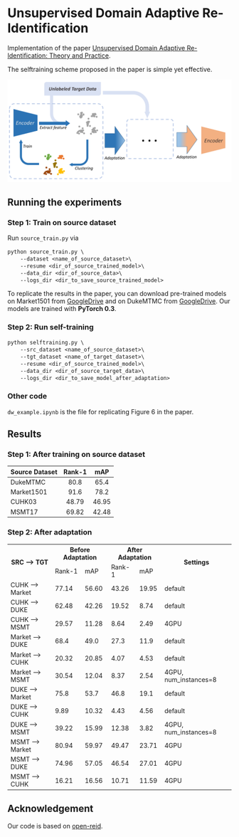 # Unsupervised Domain Adaptive Re-Identification

Implementation of the paper [Unsupervised Domain Adaptive Re-Identification: Theory and Practice](https://arxiv.org/abs/1807.11334). 

The selftraining scheme proposed in the paper is simple yet effective.

![Illustration of the selftraining scheme.](./data/algorithm_illustration.png)

<!-- ## Setup

1. Datasets (source dataset and target dataset).
2. Pre-trained (on source dataset) model.

## Requirements

- PyTorch -->

## Running the experiments

### Step 1: Train on source dataset

Run `source_train.py` via

```shell
python source_train.py \
    --dataset <name_of_source_dataset>\
    --resume <dir_of_source_trained_model>\
    --data_dir <dir_of_source_data>\
    --logs_dir <dir_to_save_source_trained_model>
```

To replicate the results in the paper, you can download pre-trained models on Market1501 from [GoogleDrive](https://drive.google.com/open?id=1xNqduSroUMDbM_E5VeeR1WuykMh8Oxlb) and on DukeMTMC from [GoogleDrive](https://drive.google.com/file/d/1CFuf_vF9OphbuCyMefa3W8GA8tgcvSkI/view?usp=sharing). Our models are trained with __PyTorch 0.3__.

### Step 2: Run self-training

```shell
python selftraining.py \
    --src_dataset <name_of_source_dataset>\
    --tgt_dataset <name_of_target_dataset>\
    --resume <dir_of_source_trained_model>\
    --data_dir <dir_of_source_target_data>\
    --logs_dir <dir_to_save_model_after_adaptation>
```

### Other code

`dw_example.ipynb` is the file for replicating Figure 6 in the paper.

## Results

### Step 1: After training on source dataset

| Source Dataset | Rank-1 | mAP |
| :--- | :---: | :---: |
| DukeMTMC | 80.8 | 65.4 |
| Market1501 | 91.6 | 78.2 |
| CUHK03 | 48.79 | 46.95 |
| MSMT17 | 69.82| 42.48 |

### Step 2: After adaptation

<!-- markdownlint-disable MD033 -->
<table>
    <tr>
        <th rowspan="2">SRC --&gt; TGT</th>
        <th colspan="2">Before Adaptation</th>
        <th colspan="2">After Adaptation</th>
        <th rowspan="2">Settings</th>
    </tr>
    <tr>
        <td>Rank-1</td>
        <td>mAP</td>
        <td>Rank-1</td>
        <td>mAP</td>
    </tr>
    <tr><td>CUHK --> Market</td><td>77.14</td><td>56.60</td><td>43.26</td><td>19.95</td><td>default</td></tr>
    <tr><td>CUHK --> DUKE</td><td>62.48</td><td>42.26</td><td>19.52</td><td>8.74</td><td>default</td></tr>
    <tr><td>CUHK --> MSMT</td><td>29.57</td><td>11.28</td><td>8.64</td><td>2.49</td><td>4GPU</td></tr>
    <tr><td>Market --> DUKE</td><td>68.4</td><td>49.0</td><td>27.3</td><td>11.9</td><td>default</td></tr>
    <tr><td>Market --> CUHK</td><td>20.32</td><td>20.85</td><td>4.07</td><td>4.53</td><td>default</td></tr>
    <tr><td>Market --> MSMT</td><td>30.54</td><td>12.04</td><td>8.37</td><td>2.54</td><td>4GPU, num_instances=8</td></tr>
    <tr><td>DUKE --> Market</td><td>75.8</td><td>53.7</td><td>46.8</td><td>19.1</td><td>default</td></tr>
    <tr><td>DUKE --> CUHK</td><td>9.89</td><td>10.32</td><td>4.43</td><td>4.56</td><td>default</td></tr>
    <tr><td>DUKE --> MSMT</td><td>39.22</td><td>15.99</td><td>12.38</td><td>3.82</td><td>4GPU, num_instances=8</td></tr>
    <tr><td>MSMT --> Market</td><td>80.94</td><td>59.97</td><td>49.47</td><td>23.71</td><td>4GPU</td></tr>
    <tr><td>MSMT --> DUKE</td><td>74.96</td><td>57.05</td><td>46.54</td><td>27.01</td><td>4GPU</td></tr>
    <tr><td>MSMT --> CUHK</td><td>16.21</td><td>16.56</td><td>10.71</td><td>11.59</td><td>4GPU</td></tr>
</table>

## Acknowledgement

Our code is based on [open-reid](https://github.com/Cysu/open-reid).